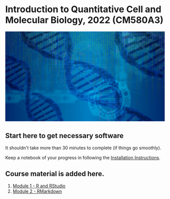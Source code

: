# Introduction to Quantitative Cell and Molecular Biology, 2022 (CM580A3)

![Bioinformatics Image](/images/dna-g4efa38871_1920.jpeg)

## Start here to get necessary software

It shouldn't take more than 30 minutes to complete (if things go smoothly).

Keep a notebook of your progress in following the [Installation Instructions](Module_0_Installation/README.md).

## Course material is added here.

1. [Module 1 - R and RStudio](Module_1_RStudio/README.md)
1. [Module 2 - RMarkdown](Module_2_RMarkdown/README.md)
